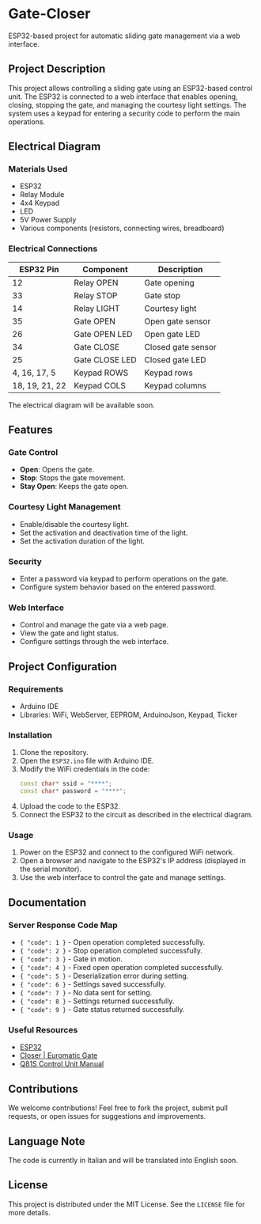 # Gate-Closer

ESP32-based project for automatic sliding gate management via a web interface.

## Project Description

This project allows controlling a sliding gate using an ESP32-based control unit. The ESP32 is connected to a web interface that enables opening, closing, stopping the gate, and managing the courtesy light settings. The system uses a keypad for entering a security code to perform the main operations.

## Electrical Diagram

### Materials Used
- ESP32
- Relay Module
- 4x4 Keypad
- LED
- 5V Power Supply
- Various components (resistors, connecting wires, breadboard)

### Electrical Connections
| ESP32 Pin    | Component       | Description              |
|--------------|-----------------|--------------------------|
| 12           | Relay OPEN      | Gate opening             |
| 33           | Relay STOP      | Gate stop                |
| 14           | Relay LIGHT     | Courtesy light           |
| 35           | Gate OPEN       | Open gate sensor         |
| 26           | Gate OPEN LED   | Open gate LED            |
| 34           | Gate CLOSE      | Closed gate sensor       |
| 25           | Gate CLOSE LED  | Closed gate LED          |
| 4, 16, 17, 5 | Keypad ROWS     | Keypad rows              |
| 18, 19, 21, 22 | Keypad COLS   | Keypad columns           |

The electrical diagram will be available soon.

## Features

### Gate Control
- **Open**: Opens the gate.
- **Stop**: Stops the gate movement.
- **Stay Open**: Keeps the gate open.

### Courtesy Light Management
- Enable/disable the courtesy light.
- Set the activation and deactivation time of the light.
- Set the activation duration of the light.

### Security
- Enter a password via keypad to perform operations on the gate.
- Configure system behavior based on the entered password.

### Web Interface
- Control and manage the gate via a web page.
- View the gate and light status.
- Configure settings through the web interface.

## Project Configuration

### Requirements
- Arduino IDE
- Libraries: WiFi, WebServer, EEPROM, ArduinoJson, Keypad, Ticker

### Installation
1. Clone the repository.
2. Open the `ESP32.ino` file with Arduino IDE.
3. Modify the WiFi credentials in the code:
    ```cpp
    const char* ssid = "****";
    const char* password = "****";
    ```
4. Upload the code to the ESP32.
5. Connect the ESP32 to the circuit as described in the electrical diagram.

### Usage
1. Power on the ESP32 and connect to the configured WiFi network.
2. Open a browser and navigate to the ESP32's IP address (displayed in the serial monitor).
3. Use the web interface to control the gate and manage settings.

## Documentation

### Server Response Code Map
- `{ "code": 1 }` - Open operation completed successfully.
- `{ "code": 2 }` - Stop operation completed successfully.
- `{ "code": 3 }` - Gate in motion.
- `{ "code": 4 }` - Fixed open operation completed successfully.
- `{ "code": 5 }` - Deserialization error during setting.
- `{ "code": 6 }` - Settings saved successfully.
- `{ "code": 7 }` - No data sent for setting.
- `{ "code": 8 }` - Settings returned successfully.
- `{ "code": 9 }` - Gate status returned successfully.

### Useful Resources

- [ESP32](https://it.aliexpress.com/item/1005006336964908.html?spm=a2g0o.productlist.main.1.74dcJYYTJYYT9c&algo_pvid=b82dedef-8127-41d0-acf1-41ef19eff18a&algo_exp_id=b82dedef-8127-41d0-acf1-41ef19eff18a-0&pdp_npi=4%40dis%21EUR%219.01%212.52%21%21%2168.65%2119.22%21%4021039f3e17228458748548204e433c%2112000036806447870%21sea%21IT%212760666466%21X&curPageLogUid=iDSbUGOZlJSm&utparam-url=scene%3Asearch%7Cquery_from%3A)
- [Closer | Euromatic Gate](https://euromaticgate.net/prodotto/closer/#closer_5_8_15_115v)
- [Q81S Control Unit Manual](https://euromaticgate.net/wp-content/uploads/2022/03/Q81S_09_2021_it_rev01_22.pdf)

## Contributions

We welcome contributions! Feel free to fork the project, submit pull requests, or open issues for suggestions and improvements.

## Language Note

The code is currently in Italian and will be translated into English soon.

## License

This project is distributed under the MIT License. See the `LICENSE` file for more details.